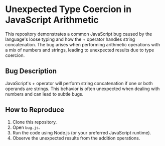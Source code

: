 # Unexpected Type Coercion in JavaScript Arithmetic

This repository demonstrates a common JavaScript bug caused by the language's loose typing and how the + operator handles string concatenation.  The bug arises when performing arithmetic operations with a mix of numbers and strings, leading to unexpected results due to type coercion.

## Bug Description

JavaScript's + operator will perform string concatenation if one or both operands are strings. This behavior is often unexpected when dealing with numbers and can lead to subtle bugs.

## How to Reproduce

1. Clone this repository.
2. Open `bug.js`.
3. Run the code using Node.js (or your preferred JavaScript runtime).
4. Observe the unexpected results from the addition operations.